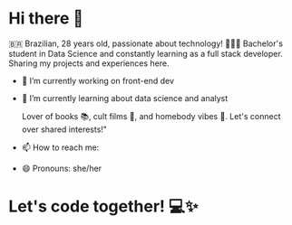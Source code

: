  # Hi there 👋

🇧🇷 Brazilian, 28 years old, passionate about technology! 👩🏾‍💻 Bachelor's student in Data Science and constantly learning as a full stack developer. Sharing my projects and experiences here. 

- 🔭 I’m currently working on front-end dev
- 🌱 I’m currently learning about data science and analyst

  Lover of books 📚, cult films 🎥, and homebody vibes 🏡. Let's connect over shared interests!"

- 📫 How to reach me:


  
- 😄 Pronouns: she/her

 # Let's code together! 💻✨

